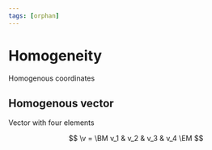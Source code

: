 ```yaml
---
tags: [orphan]
---
```


# Homogeneity

Homogenous coordinates

## Homogenous vector

Vector with four elements

$$
	\v = \BM v_1 & v_2 & v_3 & v_4 \EM
$$
